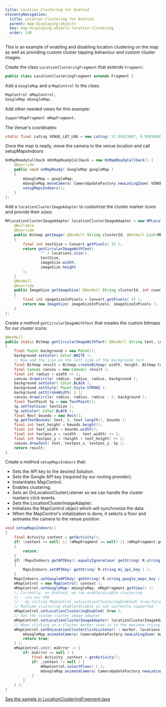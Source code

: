 ```yaml
---
title: Location Clustering for Android
eleventyNavigation:
  title: Location Clustering for Android
  parent: map-displaying-objects
  key: map-displaying-objects-location-clustering
  order: 140
---
```


This is an example of enabling and disabling location clustering on the map as well as providing custom cluster tapping behaviour and custom cluster images.

Create the class `LocationClusteringFragment` that extends `Fragment`:

```java
public class LocationClusteringFragment extends Fragment {
```

Add a `GoogleMap` and a `MapControl` to the class:

```java
MapControl mMapControl;
GoogleMap mGoogleMap;
```

Add other needed views for this example:

```java
SupportMapFragment mMapFragment;
```

The Venue's coordinates:

```java
static final LatLng VENUE_LAT_LNG = new LatLng( 57.05813067, 9.95058065 );
```

Once the map is ready, move the camera to the venue location and call setupMapsIndoors

```java
OnMapReadyCallback mOnMapReadyCallback = new OnMapReadyCallback() {
    @Override
    public void onMapReady( GoogleMap googleMap )
    {
        mGoogleMap = googleMap;
        mGoogleMap.moveCamera( CameraUpdateFactory.newLatLngZoom( VENUE_LAT_LNG, 13.0f ) );
        setupMapsIndoors();
    }
};
```

Add a `locationClusterImageAdapter` to customize the cluster marker icons and provide their sizes:

```java
MPLocationClusterImageAdapter locationClusterImageAdapter = new MPLocationClusterImageAdapter() {
    @Nullable
    @Override
    public Bitmap getImage( @NonNull String clusterId, @NonNull List<MPLocation> locations, @NonNull ImageSize imageSize )
    {
        final int textSize = Convert.getPixels( 15 );
        return getCircularImageWithText(
                "" + locations.size(),
                textSize,
                imageSize.width,
                imageSize.height
        );
    }
    @NonNull
    @Override
    public ImageSize getImageSize( @NonNull String clusterId, int count )
    {
        final int imageSizeInPixels = Convert.getPixels( 25 );
        return new ImageSize( imageSizeInPixels, imageSizeInPixels );
    }
};
```

Create a method `getCircularImageWithText` that creates the custom bitmaps for our cluster icons:

```java
@NonNull
public static Bitmap getCircularImageWithText( @NonNull String text, int textSize, int width, int height )
{
    final Paint background = new Paint();
    background.setColor( Color.WHITE );
    // Now add the icon on the left side of the background rect
    final Bitmap result = Bitmap.createBitmap( width, height, Bitmap.Config.ARGB_8888 );
    final Canvas canvas = new Canvas( result );
    final int radius = width >> 1;
    canvas.drawCircle( radius, radius, radius, background );
    background.setColor( Color.BLACK );
    background.setStyle( Paint.Style.STROKE );
    background.setStrokeWidth( 3 );
    canvas.drawCircle( radius, radius, radius - 2, background );
    final TextPaint tp = new TextPaint();
    tp.setTextSize( textSize );
    tp.setColor( Color.BLACK );
    final Rect bounds = new Rect();
    tp.getTextBounds( text, 0, text.length(), bounds );
    final int text_height = bounds.height();
    final int text_width = bounds.width();
    final int textpos_x = (width - text_width) >> 1;
    final int textpos_y = (height + text_height) >> 1;
    canvas.drawText( text, textpos_x, textpos_y, tp );
    return result;
}
```

Create a method `setupMapsIndoors` that:

* Sets the API key to the desired Solution.
* Sets the Google API key (required by our routing provider).
* Instantiates MapControl.
* Enables clustering.
* Sets an OnLocationClusterListener so we can handle the cluster markers click events.
* Sets the LocationClusterImageAdapter.
* Initializes the MapControl object which will synchronize the data.
* When the MapControl's initialization is done, it selects a floor and animates the camera to the venue position.

```java
void setupMapsIndoors()
{
    final Activity context = getActivity();
    if( (context == null) || (mMapFragment == null) || (mMapFragment.getView() == null) )
    {
        return;
    }
    if( !MapsIndoors.getAPIKey().equalsIgnoreCase( getString( R.string.mi_api_key ) ) )
    {
        MapsIndoors.setAPIKey( getString( R.string.mi_api_key ) );
    }
    MapsIndoors.setGoogleAPIKey( getString( R.string.google_maps_key ) );
    mMapControl = new MapControl( context );
    mMapControl.setGoogleMap( mGoogleMap, mMapFragment.getView() );
    // Currently, on Android, we can enable/disable clustering
    // - via our CMS
    // - by calling MapControl.setLocationClusteringEnabled( true/false ) BEFORE invoking MapControl.init()
    // Runtime clustering enable/disable is not currently supported
    mMapControl.setLocationClusteringEnabled( true );
    // Set the custom cluster image adapter
    mMapControl.setLocationClusterImageAdapter( locationClusterImageAdapter );
    // When clicking on a cluster marker zoom in to the maximum trying to break the cluster
    mMapControl.setOnLocationClusterClickListener( ( marker, locations ) -> {
        mGoogleMap.animateCamera( CameraUpdateFactory.newLatLngZoom( marker.getPosition(), 22f  ) );
        return true;
    } );
    mMapControl.init( miError -> {
        if( miError == null ) {
            final Activity _context = getActivity();
            if( _context != null ) {
                mMapControl.selectFloor( 1 );
                mGoogleMap.animateCamera( CameraUpdateFactory.newLatLngZoom( VENUE_LAT_LNG, 20f ) );
            }
        }
    } );
}
```

[See the sample in LocationClusteringFragment.java](https://github.com/mapspeople/MapsIndoorsAndroid-Demo-Samples/blob/master/app/src/main/java/com/mapsindoors/locationclustering/LocationClusteringFragment.java)
